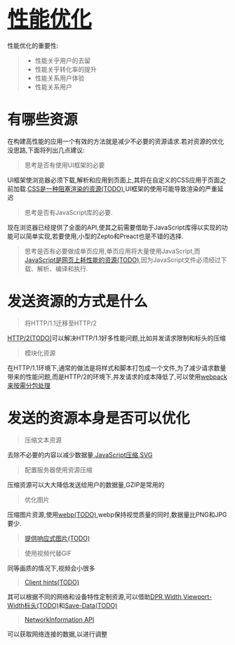 # <font size=7>[性能优化](https://developers.google.cn/web/fundamentals/performance/why-performance-matters/)</font>

性能优化的重要性:
> - 性能关乎用户的去留
> - 性能关乎转化率的提升
> -  性能关系用户体验
> -  性能关系用户

# <font size=6>有哪些资源</font>

在构建高性能的应用一个有效的方法就是减少不必要的资源请求.若对资源的优化没思路,下面将列出几点建议:

> 思考是否有使用UI框架的必要

UI框架使浏览器必须下载,解析和应用到页面上,其将在自定义的CSS应用于页面之前加载.[CSS是一种阻塞渲染的资源(TODO)](https://developers.google.cn/web/fundamentals/performance/critical-rendering-path/render-blocking-css),UI框架的使用可能导致渲染的严重延迟

> 思考是否有JavaScript库的必要.

现在浏览器已经提供了全面的API,使其之前需要借助于JavaScript库得以实现的功能可以简单实现,若要使用,小型的Zepto和Preact也是不错的选择.

> 思考是否有必要做成单页应用,单页应用将大量使用JavaScript,而[JavaScript是网页上耗性能的资源(TODO)](https://medium.com/dev-channel/the-cost-of-javascript-84009f51e99e),因为JavaScript文件必须经过下载、解析、编译和执行.

# <font size=6>发送资源的方式是什么</font>

> 将HTTP/1.1迁移至HTTP/2

[HTTP/2(TODO)](https://developers.google.cn/web/fundamentals/performance/http2/)可以解决HTTP/1.1好多性能问题,比如并发请求限制和标头的压缩

> 模块化资源

在HTTP/1.1环境下,通常的做法是将样式和脚本打包成一个文件,为了减少请求数量带来的性能问题,而是HTTP/2的环境下,并发请求的成本降低了,可以使用[webpack来按需分包处理](https://webpack.js.org/guides/code-splitting/)

# <font size=6>发送的资源本身是否可以优化</font>

> 压缩文本资源

去除不必要的内容以减少数据量,[JavaScript压缩](https://www.npmjs.com/package/uglify-js),[SVG](https://github.com/svg/svgo)

> 配置服务器使用资源压缩

压缩资源可以大大降低发送给用户的数据量,GZIP是常用的

> 优化图片

压缩图片资源,使用[webp(TODO)](https://developers.google.cn/speed/webp/),webp保持视觉质量的同时,数据量比PNG和JPG要少.

> [提供响应式图片(TODO)](https://developer.mozilla.org/en-US/docs/Learn/HTML/Multimedia_and_embedding/Responsive_images)

> 使用视频代替GIF

同等画质的情况下,视频会小很多

> [Client hints(TODO)](http://httpwg.org/http-extensions/client-hints.html)

其可以根据不同的网络和设备特性定制资源,可以借助[DPR,Width,Viewport-Width标头(TODO)](https://developers.google.cn/web/updates/2015/09/automating-resource-selection-with-client-hints)和[Save-Data(TODO)](https://developers.google.cn/web/fundamentals/performance/optimizing-content-efficiency/save-data/)

> [NetworkInformation API](https://developer.mozilla.org/en-US/docs/Web/API/NetworkInformation)

可以获取网络连接的数据,以进行调整
